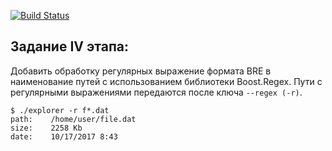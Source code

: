 [![Build Status](https://travis-ci.org/DespiteDeath/explorer4.svg?branch=master)](https://travis-ci.org/DespiteDeath/explorer4)

## Задание IV этапа:

Добавить обработку регулярных выражение формата BRE в наименование путей с использованием библиотеки Boost.Regex. Пути с регулярными выражениями передаются после ключа `--regex (-r)`.

```
$ ./explorer -r f*.dat 
path:	 /home/user/file.dat
size:	 2258 Kb
date:	 10/17/2017 8:43
```
